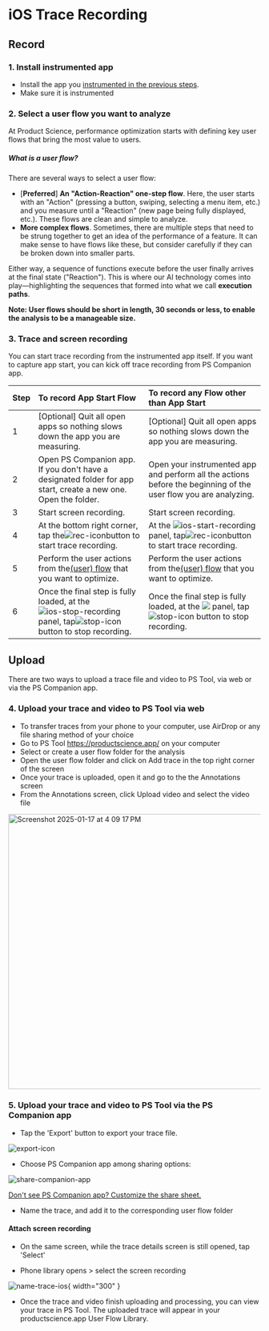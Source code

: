 # iOS Trace Recording

## Record

### 1. Install instrumented app

- Install the app you [instrumented in the previous steps](../integration/ios/distribution.md#ios-application-distribution-instructions). 
- Make sure it is instrumented

### 2. Select a user flow you want to analyze

At Product Science, performance optimization starts with defining key user flows that bring the most value to users.

##### What is a user flow?

There are several ways to select a user flow:

- [**Preferred**] __An "Action-Reaction" one-step flow__. 
  Here, the user starts with an "Action" (pressing a button, swiping, selecting a menu item, etc.) 
  and you measure until a "Reaction" (new page being fully displayed, etc.). 
  These flows are clean and simple to analyze.
- __More complex flows__. Sometimes, there are multiple steps that need to be strung together to get an idea of 
  the performance of a feature. 
  It can make sense to have flows like these, but consider carefully if they can be broken down into smaller parts.

Either way, a sequence of functions execute before the user finally arrives at the final state ("Reaction"). 
This is where our AI technology comes into play—highlighting the sequences that formed into what 
we call __execution paths__.

**Note: User flows should be short in length, 30 seconds or less, to enable the analysis to be a manageable size.**

### 3. Trace and screen recording

You can start trace recording from the instrumented app itself. 
If you want to capture app start, you can kick off trace recording from PS Companion app. 


| Step | To record App Start Flow                                                                                                                                                      | To record any Flow other than App Start                                                                                                                     |
|:-----|:------------------------------------------------------------------------------------------------------------------------------------------------------------------------------|:------------------------------------------------------------------------------------------------------------------------------------------------------------|
| 1    | [Optional] Quit all open apps so nothing slows down the app you are measuring.                                                                                                | [Optional] Quit all open apps so nothing slows down the app you are measuring.                                                                              |
| 2    | Open PS Companion app. If you don't have a designated folder for app start, create a new one. Open the folder.                                                                | Open your instrumented app and perform all the actions before the beginning of the user flow you are analyzing.                                             |
| 3    | Start screen recording.                                                                                                                                                       | Start screen recording.                                                                                                                                     | 
| 4    | At the bottom right corner, tap the![rec-icon](../../images/rec-icon.png)button to start trace recording.                                                                        | At the ![ios-start-recording](../../images/ios-start-recording.png) panel, tap![rec-icon](../../images/rec-icon.png)button to start trace recording.              |
| 5    | Perform the user actions from the[(user) flow](https://www.productscience.ai/documentation?doc=dictionary&sub=user-flow) that you want to optimize.                        | Perform the user actions from the[(user) flow](https://www.productscience.ai/documentation?doc=dictionary&sub=user-flow) that you want to optimize.      |
| 6    | Once the final step is fully loaded, at the ![ios-stop-recording](../../images/ios-stop-recording.png) panel, tap![stop-icon](../../images/stop-icon.png) button to stop recording. | Once the final step is fully loaded, at the ![](../../images/ios-stop-recording.png) panel, tap![stop-icon](../../images/stop-icon.png) button to stop recording. |

## Upload

There are two ways to upload a trace file and video to PS Tool, via web or via the PS Companion app. 

### 4. Upload your trace and video to PS Tool via web

- To transfer traces from your phone to your computer, use AirDrop or any file sharing method of your choice
- Go to PS Tool https://productscience.app/ on your computer
- Select or create a user flow folder for the analysis
- Open the user flow folder and click on Add trace in the top right corner of the screen 
- Once your trace is uploaded, open it and go to the the Annotations screen
- From the Annotations screen, click Upload video and select the video file

<img width="550" alt="Screenshot 2025-01-17 at 4 09 17 PM" src="https://github.com/user-attachments/assets/752f3589-a0a9-43ee-ac07-16cd20f1c219" />


### 5. Upload your trace and video to PS Tool via the PS Companion app

- Tap the 'Export' button to export your trace file.

![export-icon](../../images/export-icon.png)

- Choose PS Companion app among sharing options:

![share-companion-app](../../images/share-companion-app.png)

[Don't see PS Companion app? Customize the share sheet.](../device-set-up/ios.md#3-customize-share-sheet)

- Name the trace, and add it to the corresponding user flow folder
#### Attach screen recording
- On the same screen, while the trace details screen is still opened, tap 'Select'

- Phone library opens &gt; select the screen recording

![name-trace-ios](../../images/name-trace.png){ width="300" }


- Once the trace and video finish uploading and processing, you can view your trace in PS Tool. 
  The uploaded trace will appear in your productscience.app User Flow Library.

